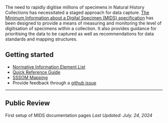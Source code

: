 The need to rapidly digitise millions of specimens in Natural History Collections has necessitated a staged approach for data capture. [The Minimum Information about a Digital Specimen (MIDS) specification](https://github.com/tdwg/mids) has been designed to provide a means of measuring and monitoring the level of digitisation of specimens within a collection. It also provides guidance for prioritising the data to be captured as well as recommendations for data standards and mapping structures.

Getting started[](#getting-started)
-----------------------------------
*   [Normative Information Element List](https://dev.mids.dissco.tech/terms)
*   [Quick Reference Guide](https://dev.mids.dissco.tech/quick-reference)
*   [SSSOM Mapping](https://docs.google.com/spreadsheets/d/1ydNC8DHnrAPhPhTEQ7RmAztKJjJQCOiyX1wYl0SbFkU/edit?usp=sharing)
*   Provide feedback through a [github issue](https://github.com/tdwg/mids/issues)

-------------
## Public Review 
First setup of MIDS documentation pages
*Last Updated: July. 24, 2024*
